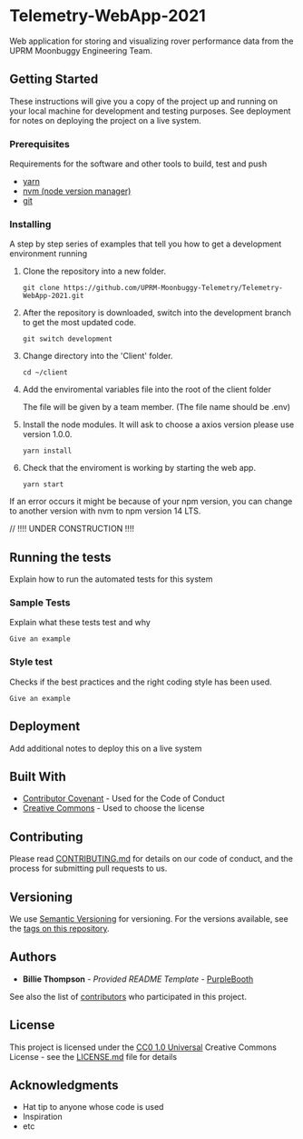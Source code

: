# Telemetry-WebApp-2021

Web application for storing and visualizing rover performance data from the UPRM Moonbuggy Engineering Team.

## Getting Started

These instructions will give you a copy of the project up and running on
your local machine for development and testing purposes. See deployment
for notes on deploying the project on a live system.

### Prerequisites

Requirements for the software and other tools to build, test and push 
- [yarn](https://classic.yarnpkg.com/lang/en/docs/install/#debian-stable)
- [nvm (node version manager)](https://www.linode.com/docs/guides/how-to-install-use-node-version-manager-nvm/)
- [git](https://git-scm.com/book/en/v2/Getting-Started-Installing-Git)

### Installing

A step by step series of examples that tell you how to get a development
environment running

1. Clone the repository into a new folder.
    ```
    git clone https://github.com/UPRM-Moonbuggy-Telemetry/Telemetry-WebApp-2021.git 
    ```
2. After the repository is downloaded, switch into the development branch to get the most updated code.
    ```
    git switch development
    ```
3. Change directory into the 'Client' folder.
    ```
    cd ~/client
    ```
4. Add the enviromental variables file into the root of the client folder

    The file will be given by a team member. (The file name should be .env)

5. Install the node modules. It will ask to choose a axios version please use version 1.0.0.
    ```
    yarn install
    ```   
6. Check that the enviroment is working by starting the web app.
    ```
    yarn start
    ```  
If an error occurs it might be because of your npm version, you can change to another version with nvm to npm version 14 LTS.



// !!!! UNDER CONSTRUCTION !!!!

## Running the tests

Explain how to run the automated tests for this system

### Sample Tests

Explain what these tests test and why

    Give an example

### Style test

Checks if the best practices and the right coding style has been used.

    Give an example

## Deployment

Add additional notes to deploy this on a live system

## Built With

  - [Contributor Covenant](https://www.contributor-covenant.org/) - Used
    for the Code of Conduct
  - [Creative Commons](https://creativecommons.org/) - Used to choose
    the license

## Contributing

Please read [CONTRIBUTING.md](CONTRIBUTING.md) for details on our code
of conduct, and the process for submitting pull requests to us.

## Versioning

We use [Semantic Versioning](http://semver.org/) for versioning. For the versions
available, see the [tags on this
repository](https://github.com/PurpleBooth/a-good-readme-template/tags).

## Authors

  - **Billie Thompson** - *Provided README Template* -
    [PurpleBooth](https://github.com/PurpleBooth)

See also the list of
[contributors](https://github.com/PurpleBooth/a-good-readme-template/contributors)
who participated in this project.

## License

This project is licensed under the [CC0 1.0 Universal](LICENSE.md)
Creative Commons License - see the [LICENSE.md](LICENSE.md) file for
details

## Acknowledgments

  - Hat tip to anyone whose code is used
  - Inspiration
  - etc
